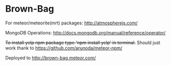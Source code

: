 Brown-Bag
=========

For meteor/meteorite(mrt) packages: http://atmospherejs.com/

MongoDB Operations: http://docs.mongodb.org/manual/reference/operator/

~~To install yelp npm package type 'npm install yelp' in terminal.~~ Should just work thank to https://github.com/arunoda/meteor-npm/

Deployed to http://brown-bag.meteor.com/
